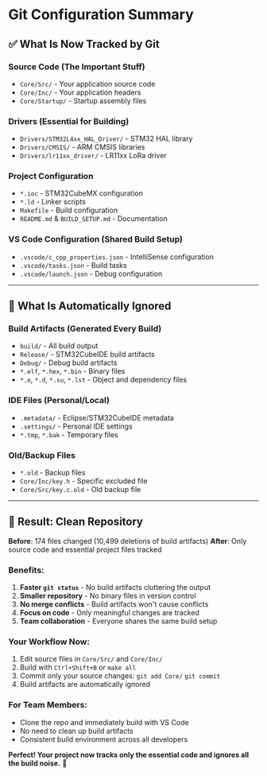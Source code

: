 # Git Configuration Summary

## ✅ **What Is Now Tracked by Git**

### **Source Code** (The Important Stuff)
- `Core/Src/` - Your application source code
- `Core/Inc/` - Your application headers  
- `Core/Startup/` - Startup assembly files

### **Drivers** (Essential for Building)
- `Drivers/STM32L4xx_HAL_Driver/` - STM32 HAL library
- `Drivers/CMSIS/` - ARM CMSIS libraries
- `Drivers/lr11xx_driver/` - LR11xx LoRa driver

### **Project Configuration**
- `*.ioc` - STM32CubeMX configuration
- `*.ld` - Linker scripts
- `Makefile` - Build configuration
- `README.md` & `BUILD_SETUP.md` - Documentation

### **VS Code Configuration** (Shared Build Setup)
- `.vscode/c_cpp_properties.json` - IntelliSense configuration
- `.vscode/tasks.json` - Build tasks
- `.vscode/launch.json` - Debug configuration

---

## 🚫 **What Is Automatically Ignored**

### **Build Artifacts** (Generated Every Build)
- `build/` - All build output
- `Release/` - STM32CubeIDE build artifacts
- `Debug/` - Debug build artifacts
- `*.elf`, `*.hex`, `*.bin` - Binary files
- `*.o`, `*.d`, `*.su`, `*.lst` - Object and dependency files

### **IDE Files** (Personal/Local)
- `.metadata/` - Eclipse/STM32CubeIDE metadata
- `.settings/` - Personal IDE settings
- `*.tmp`, `*.bak` - Temporary files

### **Old/Backup Files**
- `*.old` - Backup files
- `Core/Inc/key.h` - Specific excluded file
- `Core/Src/key.c.old` - Old backup file

---

## 🎯 **Result: Clean Repository**

**Before**: 174 files changed (10,499 deletions of build artifacts)
**After**: Only source code and essential project files tracked

### **Benefits:**
1. **Faster `git status`** - No build artifacts cluttering the output
2. **Smaller repository** - No binary files in version control  
3. **No merge conflicts** - Build artifacts won't cause conflicts
4. **Focus on code** - Only meaningful changes are tracked
5. **Team collaboration** - Everyone shares the same build setup

### **Your Workflow Now:**
1. Edit source files in `Core/Src/` and `Core/Inc/`
2. Build with `Ctrl+Shift+B` or `make all`
3. Commit only your source changes: `git add Core/` `git commit`
4. Build artifacts are automatically ignored

### **For Team Members:**
- Clone the repo and immediately build with VS Code
- No need to clean up build artifacts
- Consistent build environment across all developers

**Perfect! Your project now tracks only the essential code and ignores all the build noise.** 🎉
